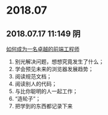 # 2018.07

## 2018.07.17 11:149 阴

[如何成为一名卓越的前端工程师](http://jiongks.name/blog/how-to-become-a-great-front-end-engineer/)

1. 别光解决问题，想想究竟发生了什么；
2. 学会预见未来的浏览器发展趋势；
3. 阅读规范文档；
4. 阅读别人的代码；
5. 与比你聪明的人一起工作；
6. “造轮子”；
7. 把学到的东西都记录下来